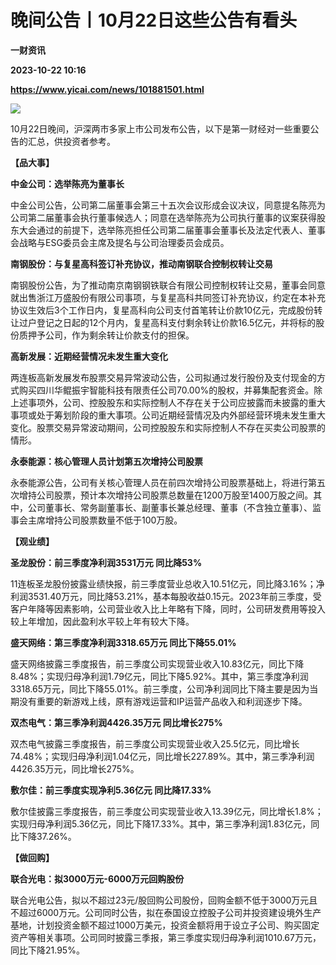 # 晚间公告丨10月22日这些公告有看头
**一财资讯**

**2023-10-22 10:16**

**https://www.yicai.com/news/101881501.html**

![](https://imgcdn.yicai.com/uppics/slides/2023/10/5b644183046803c777a0603b5b8d6cdf.jpg)

10月22日晚间，沪深两市多家上市公司发布公告，以下是第一财经对一些重要公告的汇总，供投资者参考。

**【品大事】**

**中金公司：选举陈亮为董事长**

中金公司公告，公司第二届董事会第三十五次会议形成会议决议，同意提名陈亮为公司第二届董事会执行董事候选人；同意在选举陈亮为公司执行董事的议案获得股东大会通过的前提下，选举陈亮担任公司第二届董事会董事长及法定代表人、董事会战略与ESG委员会主席及提名与公司治理委员会成员。

**南钢股份：与复星高科签订补充协议，推动南钢联合控制权转让交易**

南钢股份公告，为了推动南京南钢钢铁联合有限公司控制权转让交易，董事会同意就出售浙江万盛股份有限公司事项，与复星高科共同签订补充协议，约定在本补充协议生效后3个工作日内，复星高科向公司支付首笔转让价款10亿元，完成股份转让过户登记之日起的12个月内，复星高科支付剩余转让价款16.5亿元，并将标的股份质押予公司，作为剩余转让价款支付的担保。

**高新发展：近期经营情况未发生重大变化**

两连板高新发展发布股票交易异常波动公告，公司拟通过发行股份及支付现金的方式购买四川华鲲振宇智能科技有限责任公司70.00%的股权，并募集配套资金。除上述事项外，公司、控股股东和实际控制人不存在关于公司应披露而未披露的重大事项或处于筹划阶段的重大事项。公司近期经营情况及内外部经营环境未发生重大变化。股票交易异常波动期间，公司控股股东和实际控制人不存在买卖公司股票的情形。

**永泰能源：核心管理人员计划第五次增持公司股票**

永泰能源公告，公司有关核心管理人员在前四次增持公司股票基础上，将进行第五次增持公司股票，预计本次增持公司股票总数量在1200万股至1400万股之间。其中，公司董事长、常务副董事长、副董事长兼总经理、董事（不含独立董事）、监事会主席增持公司股票数量不低于100万股。

**【观业绩】**

**圣龙股份：前三季度净利润3531万元 同比降53%**

11连板圣龙股份披露业绩快报，前三季度营业总收入10.51亿元，同比降3.16%；净利润3531.40万元，同比降53.21%，基本每股收益0.15元。2023年前三季度，受客户年降等因素影响，公司营业收入比上年略有下降，同时，公司研发费用等投入较上年增加，因此盈利水平较上年有较大下降。

**盛天网络：第三季度净利润3318.65万元 同比下降55.01%**

盛天网络披露三季度报告，前三季度公司实现营业收入10.83亿元，同比下降8.48%；实现归母净利润1.79亿元，同比下降5.92%。其中，第三季度净利润3318.65万元，同比下降55.01%。前三季度，公司净利润同比下降主要是因为当期没有重要的新游戏上线，原有游戏运营和IP运营产品收入和利润逐步下降。

**双杰电气：第三季净利润4426.35万元 同比增长275%**

双杰电气披露三季度报告，前三季度公司实现营业收入25.5亿元，同比增长74.48%；实现归母净利润1.04亿元，同比增长227.89%。其中，第三季净利润4426.35万元，同比增长275%。

**敷尔佳：前三季度实现净利5.36亿元 同比降17.33%**

敷尔佳披露三季度报告，前三季度公司实现营业收入13.39亿元，同比增长1.8%；实现归母净利润5.36亿元，同比下降17.33%。其中，第三季净利润1.83亿元，同比下降37.26%。

**【做回购】**

**联合光电：拟3000万元-6000万元回购股份**

联合光电公告，拟以不超过23元/股回购公司股份，回购金额不低于3000万元且不超过6000万元。公司同时公告，拟在泰国设立控股子公司并投资建设境外生产基地，计划投资金额不超过1000万美元，投资金额将用于设立子公司、购买固定资产等相关事项。公司同时披露三季报，第三季度实现归母净利润1010.67万元，同比下降21.95%。